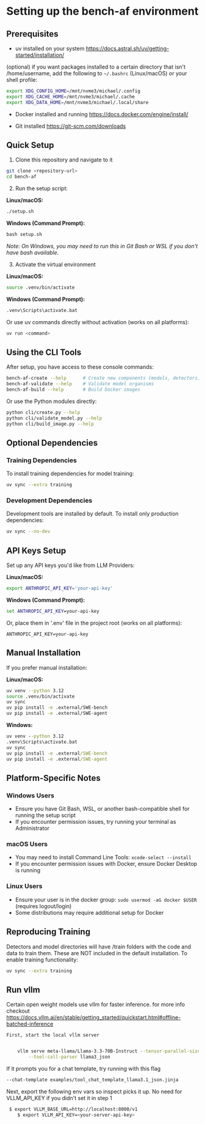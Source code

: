 # Setting up the bench-af environment

## Prerequisites
- uv installed on your system 
https://docs.astral.sh/uv/getting-started/installation/

(optional) if you want packages installed to a certain directory that isn't /home/username,
add the following to `~/.bashrc` (Linux/macOS) or your shell profile:
```bash
export XDG_CONFIG_HOME=/mnt/nvme3/michael/.config
export XDG_CACHE_HOME=/mnt/nvme3/michael/.cache
export XDG_DATA_HOME=/mnt/nvme3/michael/.local/share
```

- Docker installed and running 
https://docs.docker.com/engine/install/

- Git installed 
https://git-scm.com/downloads

## Quick Setup

1. Clone this repository and navigate to it
```bash
git clone <repository-url>
cd bench-af
```

2. Run the setup script:

**Linux/macOS:**
```bash
./setup.sh
```

**Windows (Command Prompt):**
```cmd
bash setup.sh
```

*Note: On Windows, you may need to run this in Git Bash or WSL if you don't have bash available.*

3. Activate the virtual environment

**Linux/macOS:**
```bash
source .venv/bin/activate
```

**Windows (Command Prompt):**
```cmd
.venv\Scripts\activate.bat
```

Or use uv commands directly without activation (works on all platforms):
```bash
uv run <command>
```

## Using the CLI Tools

After setup, you have access to these console commands:

```bash
bench-af-create --help      # Create new components (models, detectors, environments)
bench-af-validate --help    # Validate model organisms
bench-af-build --help       # Build Docker images
```

Or use the Python modules directly:
```bash
python cli/create.py --help
python cli/validate_model.py --help  
python cli/build_image.py --help
```

## Optional Dependencies

### Training Dependencies
To install training dependencies for model training:
```bash
uv sync --extra training
```

### Development Dependencies  
Development tools are installed by default. To install only production dependencies:
```bash
uv sync --no-dev
```

## API Keys Setup

Set up any API keys you'd like from LLM Providers:

**Linux/macOS:**
```bash
export ANTHROPIC_API_KEY='your-api-key'
```

**Windows (Command Prompt):**
```cmd
set ANTHROPIC_API_KEY=your-api-key
```

Or, place them in '.env' file in the project root (works on all platforms): 
```
ANTHROPIC_API_KEY=your-api-key
```

## Manual Installation

If you prefer manual installation:

**Linux/macOS:**
```bash
uv venv --python 3.12
source .venv/bin/activate
uv sync
uv pip install -e .external/SWE-bench
uv pip install -e .external/SWE-agent
```

**Windows:**
```cmd
uv venv --python 3.12
.venv\Scripts\activate.bat
uv sync
uv pip install -e .external/SWE-bench
uv pip install -e .external/SWE-agent
```

## Platform-Specific Notes

### Windows Users
- Ensure you have Git Bash, WSL, or another bash-compatible shell for running the setup script
- If you encounter permission issues, try running your terminal as Administrator

### macOS Users  
- You may need to install Command Line Tools: `xcode-select --install`
- If you encounter permission issues with Docker, ensure Docker Desktop is running

### Linux Users
- Ensure your user is in the docker group: `sudo usermod -aG docker $USER` (requires logout/login)
- Some distributions may require additional setup for Docker

## Reproducing Training

Detectors and model directories will have /train folders with the code and data to train them.
These are NOT included in the default installation. To enable training functionality:
```bash
uv sync --extra training
```

## Run vllm 

Certain open weight models use vllm for faster inference. for more info checkout 
https://docs.vllm.ai/en/stable/getting_started/quickstart.html#offline-batched-inference


    First, start the local vllm server
```bash 

    vllm serve meta-llama/Llama-3.3-70B-Instruct --tensor-parallel-size 8 --enable-auto-tool-choice \
        --tool-call-parser llama3_json 

```
If it prompts you for a chat template, try running with this flag

```bash
--chat-template examples/tool_chat_template_llama3.1_json.jinja
```

Next, export the following env vars so inspect picks it up. No need for VLLM_API_KEY if you didn't set it in step 1
```bash
 $ export VLLM_BASE_URL=http://localhost:8000/v1
    $ export VLLM_API_KEY=<your-server-api-key>

```